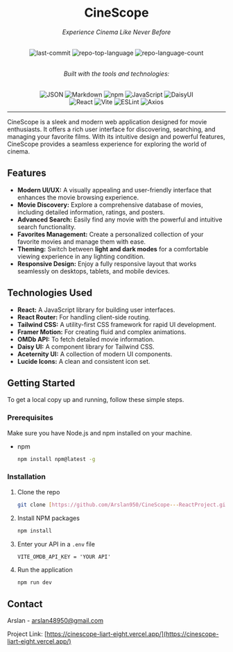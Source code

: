 <div align="center">

# CineScope

_Experience Cinema Like Never Before_

<br>

<img alt="last-commit" src="https://img.shields.io/github/last-commit/Arslan950/CineScope---ReactProject?style=flat&logo=git&logoColor=white&color=0080ff">
<img alt="repo-top-language" src="https://img.shields.io/github/languages/top/Arslan950/CineScope---ReactProject?style=flat&color=0080ff">
<img alt="repo-language-count" src="https://img.shields.io/github/languages/count/Arslan950/CineScope---ReactProject?style=flat&color=0080ff">

<br>
<br>

_Built with the tools and technologies:_

<br>

<img alt="JSON" src="https://img.shields.io/badge/JSON-000000.svg?style=flat&logo=JSON&logoColor=white">
<img alt="Markdown" src="https://img.shields.io/badge/Markdown-000000.svg?style=flat&logo=Markdown&logoColor=white">
<img alt="npm" src="https://img.shields.io/badge/npm-CB3837.svg?style=flat&logo=npm&logoColor=white">
<img alt="JavaScript" src="https://img.shields.io/badge/JavaScript-F7DF1E.svg?style=flat&logo=JavaScript&logoColor=black">
<img alt="DaisyUI" src="https://img.shields.io/badge/DaisyUI-1AD1A5.svg?style=flat&logo=DaisyUI&logoColor=white">
<br>
<img alt="React" src="https://img.shields.io/badge/React-61DAFB.svg?style=flat&logo=React&logoColor=black">
<img alt="Vite" src="https://img.shields.io/badge/Vite-646CFF.svg?style=flat&logo=Vite&logoColor=white">
<img alt="ESLint" src="https://img.shields.io/badge/ESLint-4B32C3.svg?style=flat&logo=ESLint&logoColor=white">
<img alt="Axios" src="https://img.shields.io/badge/Axios-5A29E4.svg?style=flat&logo=Axios&logoColor=white">

</div>

---

CineScope is a sleek and modern web application designed for movie enthusiasts. It offers a rich user interface for discovering, searching, and managing your favorite films. With its intuitive design and powerful features, CineScope provides a seamless experience for exploring the world of cinema.

## **Features**

* **Modern UI/UX:** A visually appealing and user-friendly interface that enhances the movie browsing experience.
* **Movie Discovery:** Explore a comprehensive database of movies, including detailed information, ratings, and posters.
* **Advanced Search:** Easily find any movie with the powerful and intuitive search functionality.
* **Favorites Management:** Create a personalized collection of your favorite movies and manage them with ease.
* **Theming:** Switch between **light and dark modes** for a comfortable viewing experience in any lighting condition.
* **Responsive Design:** Enjoy a fully responsive layout that works seamlessly on desktops, tablets, and mobile devices.

## **Technologies Used**

* **React:** A JavaScript library for building user interfaces.
* **React Router:** For handling client-side routing.
* **Tailwind CSS:** A utility-first CSS framework for rapid UI development.
* **Framer Motion:** For creating fluid and complex animations.
* **OMDb API:** To fetch detailed movie information.
* **Daisy UI:** A component library for Tailwind CSS.
* **Aceternity UI:** A collection of modern UI components.
* **Lucide Icons:** A clean and consistent icon set.

## **Getting Started**

To get a local copy up and running, follow these simple steps.

### **Prerequisites**

Make sure you have Node.js and npm installed on your machine.

* npm
    ```sh
    npm install npm@latest -g
    ```

### **Installation**

1.  Clone the repo
    ```sh
    git clone [https://github.com/Arslan950/CineScope---ReactProject.git](https://github.com/Arslan950/CineScope---ReactProject.git)
    ```
2.  Install NPM packages
    ```sh
    npm install
    ```
3.  Enter your API in a `.env` file
    ```JS
    VITE_OMDB_API_KEY = 'YOUR API'
    ```
4.  Run the application
    ```sh
    npm run dev
    ```

## **Contact**

Arslan - arslan48950@gmail.com

Project Link: [https://cinescope-liart-eight.vercel.app/](https://cinescope-liart-eight.vercel.app/)
